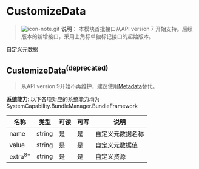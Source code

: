 # CustomizeData



> ![icon-note.gif](public_sys-resources/icon-note.gif) **说明：**
> 本模块首批接口从API version 7 开始支持。后续版本的新增接口，采用上角标单独标记接口的起始版本。



自定义元数据

## CustomizeData<sup>(deprecated)</sup>

> 从API version 9开始不再维护，建议使用[Metadata](js-apis-bundleManager-metadata.md)替代。

**系统能力**:  以下各项对应的系统能力均为SystemCapability.BundleManager.BundleFramework



| 名称               | 类型   | 可读 | 可写 | 说明             |
| ------------------ | ------ | ---- | ---- | ---------------- |
| name               | string | 是   | 是   | 自定义元数据名称 |
| value              | string | 是   | 是   | 自定义元数据值   |
| extra<sup>8+</sup> | string | 是   | 是   | 自定义资源       |